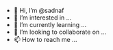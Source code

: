 - 👋 Hi, I’m @sadnaf
- 👀 I’m interested in ...
- 🌱 I’m currently learning ...
- 💞️ I’m looking to collaborate on ...
- 📫 How to reach me ...

<!---
sadnaf/sadnaf is a ✨ special ✨ repository because its `README.md` (this file) appears on your GitHub profile.
You can click the Preview link to take a look at your changes.
--->
